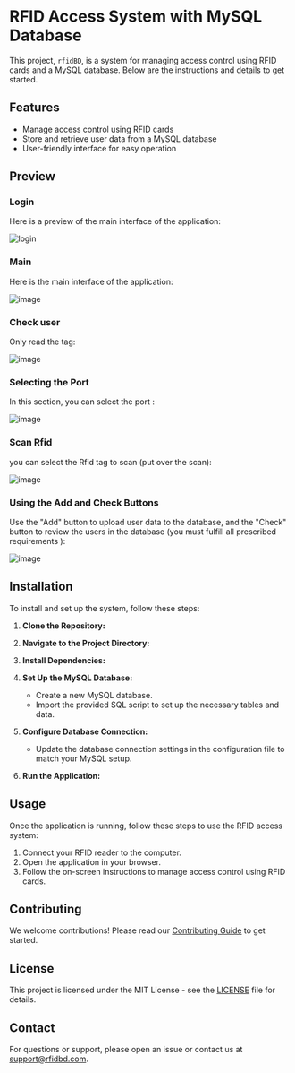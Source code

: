# RFID Access System with MySQL Database

This project, `rfidBD`, is a system for managing access control using RFID cards and a MySQL database. Below are the instructions and details to get started.

## Features
- Manage access control using RFID cards
- Store and retrieve user data from a MySQL database
- User-friendly interface for easy operation

## Preview

### Login 

Here is a preview of the main interface of the application:

![login](https://github.com/Kechuuu/rfidBD/assets/117384007/9ced11dd-0225-4906-8730-ea53423443a1)

### Main

Here is the main interface of the application:

![image](https://github.com/Kechuuu/rfidBD/assets/117384007/b1f0f9f7-48da-4440-a4b3-5a038877fbb6)

###  Check user

Only read the tag:

![image](https://github.com/Kechuuu/rfidBD/assets/117384007/07b30b67-5c4c-4a38-9de2-3541d174c9b8)

### Selecting the Port 

In this section, you can select the port :

![image](https://github.com/Kechuuu/rfidBD/assets/117384007/f5de5ae7-a1b3-4da9-9d9e-f584f1079ab6)

### Scan Rfid

you can select the Rfid tag to scan (put over the scan):

![image](https://github.com/Kechuuu/rfidBD/assets/117384007/1345a6b8-ef19-4a6f-9b6c-9d85210c8502)

### Using the Add and Check Buttons

Use the "Add" button to upload user data to the database, and the "Check" button to review the users in the database (you must fulfill all prescribed requirements ):

![image](https://github.com/Kechuuu/rfidBD/assets/117384007/86286247-a90c-4038-8222-c2460cc5f19d)

## Installation

To install and set up the system, follow these steps:

1. **Clone the Repository:**

 

2. **Navigate to the Project Directory:**



3. **Install Dependencies:**


4. **Set Up the MySQL Database:**

    - Create a new MySQL database.
    - Import the provided SQL script to set up the necessary tables and data.

5. **Configure Database Connection:**

    - Update the database connection settings in the configuration file to match your MySQL setup.

6. **Run the Application:**


## Usage

Once the application is running, follow these steps to use the RFID access system:

1. Connect your RFID reader to the computer.
2. Open the application in your browser.
3. Follow the on-screen instructions to manage access control using RFID cards.

## Contributing

We welcome contributions! Please read our [Contributing Guide](CONTRIBUTING.md) to get started.

## License

This project is licensed under the MIT License - see the [LICENSE](LICENSE) file for details.

## Contact

For questions or support, please open an issue or contact us at support@rfidbd.com.
